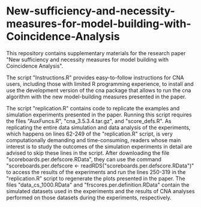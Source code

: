 # New-sufficiency-and-necessity-measures-for-model-building-with-Coincidence-Analysis

This repository contains supplementary materials for the research paper "New sufficiency and necessity measures for model building with Coincidence Analysis". 

The script "Instructions.R" provides easy-to-follow instructions for CNA users, including those with limited R programming experience, to install and use the development version of the cna package that allows to run the cna algorithm with the new model-building measures presented in the paper. 

The script "replication.R" contains code to replicate the examples and simulation experiments presented in the paper. Running this script requires the files "AuxFuncs.R", "cna_3.5.3.4.tar.gz", and "score_defs.R". As replicating the entire data simulation and data analysis of the experiments, which happens on lines 62-249 of the "replication.R" script, is very computationally demanding and time-consuming, readers whose main interest is to study the outcomes of the simulation experiments in detail are advised to skip these lines in the script. After downloading the file "scoreboards.per.defscore.RData", they can use the command 
"scoreboards.per.defscore <- readRDS("scoreboards.per.defscore.RData")" to access the results of the experiments and run the lines 250-319 in the "replication.R" script to regenerate the plots presented in the paper. The files "data_cs_1000.RData" and "frscores.per.definition.RData" contain the simulated datasets used in the experiments and the results of CNA analyses performed on those datasets during the experiments, respectively.
